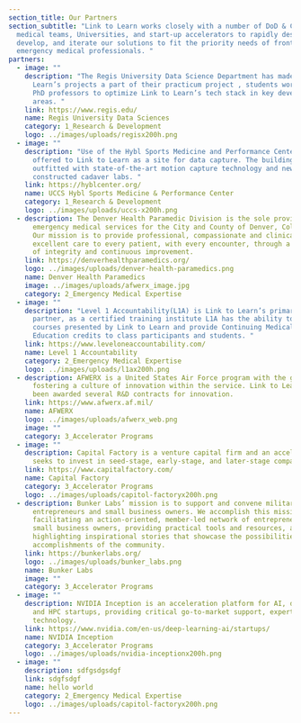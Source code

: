 ```yaml
---
section_title: Our Partners
section_subtitle: "Link to Learn works closely with a number of DoD & Civilian
  medical teams, Universities, and start-up accelerators to rapidly design,
  develop, and iterate our solutions to fit the priority needs of front-line
  emergency medical professionals. "
partners:
  - image: ""
    description: "The Regis University Data Science Department has made Link to
      Learn’s projects a part of their practicum project , students work with
      PhD professors to optimize Link to Learn’s tech stack in key development
      areas. "
    link: https://www.regis.edu/
    name: Regis University Data Sciences
    category: 1_Research & Development
    logo: ../images/uploads/regisx200h.png
  - image: ""
    description: "Use of the Hybl Sports Medicine and Performance Center has been
      offered to Link to Learn as a site for data capture. The building is
      outfitted with state-of-the-art motion capture technology and newly
      constructed cadaver labs. "
    link: https://hyblcenter.org/
    name: UCCS Hybl Sports Medicine & Performance Center
    category: 1_Research & Development
    logo: ../images/uploads/uccs-x200h.png
  - description: The Denver Health Paramedic Division is the sole provider of
      emergency medical services for the City and County of Denver, Colorado.
      Our mission is to provide professional, compassionate and clinically
      excellent care to every patient, with every encounter, through a culture
      of integrity and continuous improvement.
    link: https://denverhealthparamedics.org/
    logo: ../images/uploads/denver-health-paramedics.png
    name: Denver Health Paramedics
    image: ../images/uploads/afwerx_image.jpg
    category: 2_Emergency Medical Expertise
  - image: ""
    description: "Level 1 Accountability(L1A) is Link to Learn’s primary training
      partner, as a certified training institute L1A has the ability to certify
      courses presented by Link to Learn and provide Continuing Medical
      Education credits to class participants and students. "
    link: https://www.leveloneaccountability.com/
    name: Level 1 Accountability
    category: 2_Emergency Medical Expertise
    logo: ../images/uploads/l1ax200h.png
  - description: AFWERX is a United States Air Force program with the goal of
      fostering a culture of innovation within the service. Link to Learn has
      been awarded several R&D contracts for innovation.
    link: https://www.afwerx.af.mil/
    name: AFWERX
    logo: ../images/uploads/afwerx_web.png
    image: ""
    category: 3_Accelerator Programs
  - image: ""
    description: Capital Factory is a venture capital firm and an accelerator that
      seeks to invest in seed-stage, early-stage, and later-stage companies.
    link: https://www.capitalfactory.com/
    name: Capital Factory
    category: 3_Accelerator Programs
    logo: ../images/uploads/capitol-factoryx200h.png
  - description: Bunker Labs’ mission is to support and convene military-connected
      entrepreneurs and small business owners. We accomplish this mission by
      facilitating an action-oriented, member-led network of entrepreneurs and
      small business owners, providing practical tools and resources, and
      highlighting inspirational stories that showcase the possibilities and
      accomplishments of the community.
    link: https://bunkerlabs.org/
    logo: ../images/uploads/bunker_labs.png
    name: Bunker Labs
    image: ""
    category: 3_Accelerator Programs
  - image: ""
    description: NVIDIA Inception is an acceleration platform for AI, data science
      and HPC startups, providing critical go-to-market support, expertise, and
      technology.
    link: https://www.nvidia.com/en-us/deep-learning-ai/startups/
    name: NVIDIA Inception
    category: 3_Accelerator Programs
    logo: ../images/uploads/nvidia-inceptionx200h.png
  - image: ""
    description: sdfgsdgsdgf
    link: sdgfsdgf
    name: hello world
    category: 2_Emergency Medical Expertise
    logo: ../images/uploads/capitol-factoryx200h.png
---
```

